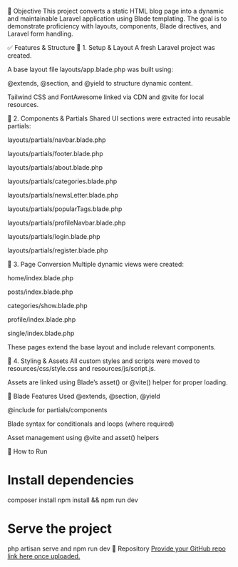 🎯 Objective
This project converts a static HTML blog page into a dynamic and maintainable Laravel application using Blade templating. The goal is to demonstrate proficiency with layouts, components, Blade directives, and Laravel form handling.

✅ Features & Structure
🔧 1. Setup & Layout
A fresh Laravel project was created.

A base layout file layouts/app.blade.php was built using:

@extends, @section, and @yield to structure dynamic content.

Tailwind CSS and FontAwesome linked via CDN and @vite for local resources.

🧩 2. Components & Partials
Shared UI sections were extracted into reusable partials:

layouts/partials/navbar.blade.php

layouts/partials/footer.blade.php

layouts/partials/about.blade.php

layouts/partials/categories.blade.php

layouts/partials/newsLetter.blade.php

layouts/partials/popularTags.blade.php

layouts/partials/profileNavbar.blade.php

layouts/partials/login.blade.php

layouts/partials/register.blade.php

📄 3. Page Conversion
Multiple dynamic views were created:

home/index.blade.php

posts/index.blade.php

categories/show.blade.php

profile/index.blade.php

single/index.blade.php


These pages extend the base layout and include relevant components.

🎨 4. Styling & Assets
All custom styles and scripts were moved to resources/css/style.css and resources/js/script.js.

Assets are linked using Blade’s asset() or @vite() helper for proper loading.


📌 Blade Features Used
@extends, @section, @yield

@include for partials/components

Blade syntax for conditionals and loops (where required)

Asset management using @vite and asset() helpers

🚀 How to Run

# Install dependencies
composer install
npm install && npm run dev

# Serve the project
php artisan serve and npm run dev
🔗 Repository
[Provide your GitHub repo link here once uploaded.](https://github.com/Omarabdullah99/ic-assignment1)

